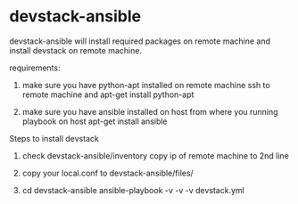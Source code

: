 # devstack-ansible
devstack-ansible will install required packages on remote machine
and install devstack on remote machine.

requirements:

1. make sure you have python-apt installed on remote machine
  ssh to remote machine and apt-get install python-apt

2. make sure you have ansible installed on host from where you running playbook
   on host apt-get install ansible

Steps to install devstack

1. check devstack-ansible/inventory
    copy ip of remote machine to 2nd line

2. copy your local.conf to devstack-ansible/files/

3. cd devstack-ansible 
   ansible-playbook -v -v -v devstack.yml
